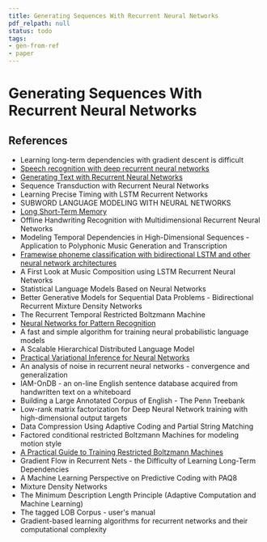 ```yaml
---
title: Generating Sequences With Recurrent Neural Networks
pdf_relpath: null
status: todo
tags:
- gen-from-ref
- paper
---
```


# Generating Sequences With Recurrent Neural Networks

## References

- Learning long-term dependencies with gradient descent is difficult
- [Speech recognition with deep recurrent neural networks](./speech-recognition-with-deep-recurrent-neural-networks.md)
- [Generating Text with Recurrent Neural Networks](./generating-text-with-recurrent-neural-networks.md)
- Sequence Transduction with Recurrent Neural Networks
- Learning Precise Timing with LSTM Recurrent Networks
- SUBWORD LANGUAGE MODELING WITH NEURAL NETWORKS
- [Long Short-Term Memory](./long-short-term-memory.md)
- Offline Handwriting Recognition with Multidimensional Recurrent Neural Networks
- Modeling Temporal Dependencies in High-Dimensional Sequences - Application to Polyphonic Music Generation and Transcription
- [Framewise phoneme classification with bidirectional LSTM and other neural network architectures](./framewise-phoneme-classification-with-bidirectional-lstm-and-other-neural-network-architectures.md)
- A First Look at Music Composition using LSTM Recurrent Neural Networks
- Statistical Language Models Based on Neural Networks
- Better Generative Models for Sequential Data Problems - Bidirectional Recurrent Mixture Density Networks
- The Recurrent Temporal Restricted Boltzmann Machine
- [Neural Networks for Pattern Recognition](./neural-networks-for-pattern-recognition.md)
- A fast and simple algorithm for training neural probabilistic language models
- A Scalable Hierarchical Distributed Language Model
- [Practical Variational Inference for Neural Networks](./practical-variational-inference-for-neural-networks.md)
- An analysis of noise in recurrent neural networks - convergence and generalization
- IAM-OnDB - an on-line English sentence database acquired from handwritten text on a whiteboard
- Building a Large Annotated Corpus of English - The Penn Treebank
- Low-rank matrix factorization for Deep Neural Network training with high-dimensional output targets
- Data Compression Using Adaptive Coding and Partial String Matching
- Factored conditional restricted Boltzmann Machines for modeling motion style
- [A Practical Guide to Training Restricted Boltzmann Machines](./a-practical-guide-to-training-restricted-boltzmann-machines.md)
- Gradient Flow in Recurrent Nets - the Difficulty of Learning Long-Term Dependencies
- A Machine Learning Perspective on Predictive Coding with PAQ8
- Mixture Density Networks
- The Minimum Description Length Principle (Adaptive Computation and Machine Learning)
- The tagged LOB Corpus - user's manual
- Gradient-based learning algorithms for recurrent networks and their computational complexity
